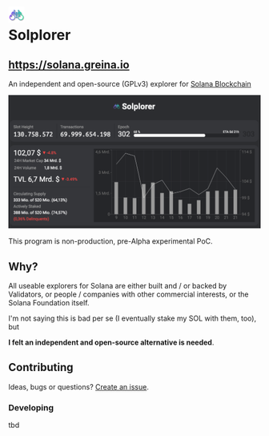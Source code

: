 # ![Logo](logo.png "Solplorer")<br> Solplorer

## https://solana.greina.io

An independent and open-source (GPLv3) explorer for [Solana Blockchain](https://solana.com)

![Current Screenshot](screenshot.png "Current Screenshot")

This program is non-production, pre-Alpha experimental PoC.

## Why?

All useable explorers for Solana are either built and / or backed by Validators, or people / companies with other commercial interests, or the Solana Foundation itself.

I'm not saying this is bad per se (I eventually stake my SOL with them, too), but

**I felt an independent and open-source alternative is needed**.

## Contributing

Ideas, bugs or questions? [Create an issue](https://github.com/ronnyhaase/solplorer/issues).

### Developing

tbd
